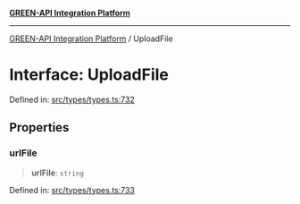 [**GREEN-API Integration Platform**](../README.md)

***

[GREEN-API Integration Platform](../globals.md) / UploadFile

# Interface: UploadFile

Defined in: [src/types/types.ts:732](https://github.com/green-api/greenapi-integration/blob/63683bb8d19b76d9e4ce6bd0a8121d8d2cf428af/src/types/types.ts#L732)

## Properties

### urlFile

> **urlFile**: `string`

Defined in: [src/types/types.ts:733](https://github.com/green-api/greenapi-integration/blob/63683bb8d19b76d9e4ce6bd0a8121d8d2cf428af/src/types/types.ts#L733)
